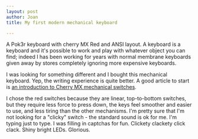 ```yaml
---
layout: post
author: Joan
title: My first modern mechanical keyboard

---
```

A Pok3r keyboard with cherry MX Red and ANSI layout. A keyboard is a keyboard and it's possible to work and play with whatever object you can find; indeed I has been working for years with normal membrane keyboards given away by stores completely ignoring more expensive keyboards.

I was looking for something different and I bought this mechanical keyboard. Yep, the writing experience is quite better. A good article to start is [an introduction to Cherry MX mechanical switches](http://www.keyboardco.com/blog/index.php/2012/12/an-introduction-to-cherry-mx-mechanical-switches/).

I chose the red switches because they are linear, top-to-bottom switches, but they require less force to press down, the keys feel smoother and easier to use, and less tiring than the other mechanisms. I'm pretty sure that I'm not looking for a "clicky" switch - the standard sound is ok for me. I'm typing just to type. I was filling in captchas for fun. Clickety clackety click clack. Shiny bright LEDs. Glorious.